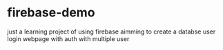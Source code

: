 # firebase-demo
just a learning project of using firebase
aimming to create a databse user login webpage with auth with multiple user
